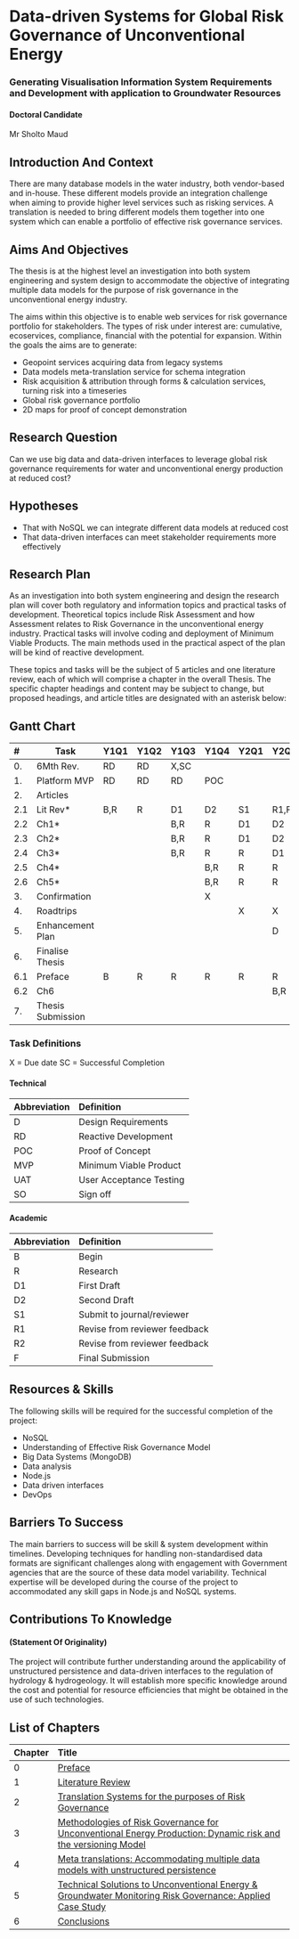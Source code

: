 # Data-driven Systems for Global Risk Governance of Unconventional Energy

### Generating Visualisation Information System Requirements and Development with application to Groundwater Resources

#### Doctoral Candidate 
Mr Sholto Maud

## Introduction And Context
There are many database models in the water industry, both vendor-based and in-house. These different models provide an integration challenge when aiming to provide higher level services such as risking services. A translation is needed to bring different models them together into one system which can enable a portfolio of effective risk governance services. 

## Aims And Objectives
The thesis is at the highest level an investigation into both system engineering and system design to accommodate the objective of integrating multiple data models for the purpose of risk governance in the unconventional energy industry.

The aims within this objective is to enable web services for risk governance portfolio for stakeholders. The types of risk under interest are: cumulative, ecoservices, compliance, financial with the potential for expansion. Within the goals the aims are to generate: 

* Geopoint services acquiring data from legacy systems
* Data models meta-translation service for schema integration
* Risk acquisition & attribution through forms & calculation services, turning risk into a timeseries
* Global risk governance portfolio
* 2D maps for proof of concept demonstration

## Research Question
Can we use big data and data-driven interfaces to leverage global risk governance requirements for water and unconventional energy production at reduced cost?

## Hypotheses

* That with NoSQL we can integrate different data models at reduced cost
* That data-driven interfaces can meet stakeholder requirements more effectively

## Research Plan

As an investigation into both system engineering and design the research plan will cover both regulatory and information topics and practical tasks of development. Theoretical topics include Risk Assessment and how Assessment relates to Risk Governance in the unconventional energy industry. Practical tasks will involve coding and deployment of Minimum Viable Products. The main methods used in the practical aspect of the plan will be kind of reactive development. 

These topics and tasks will be the subject of 5 articles and one literature review, each of which will comprise a chapter in the overall Thesis. The specific chapter headings and content may be subject to change, but proposed headings, and article titles are designated with an asterisk below:

## Gantt Chart

|#    |Task                      |Y1Q1 |Y1Q2 |Y1Q3 |Y1Q4 |Y2Q1 |Y2Q2 |Y2Q3 |Y2Q4 |Y3Q1 |Y3Q2 |Y3Q3 |Y3Q4 |
|:----|--------------------------|-----|-----|-----|-----|-----|-----|-----|-----|-----|-----|-----|-----|
|0.   | 6Mth Rev. |RD   |RD   |X,SC |   |     |     |     |     |     |     |     |     |
|1.   | Platform MVP             |RD   |RD   |RD   |POC  |     |     |     |     |     |     |     |     |
|2.   | Articles                 |     |     |     |     |     |     |     |     |     |     |     |     |
|2.1  | Lit Rev*				 |B,R  |R    |D1   |D2   |S1   |R1,F |     |     |     |     |     |     |
|2.2  | Ch1*		             |     |     |B,R  |R    |D1   |D2   |S1   |R1,F |     |     |     |     |
|2.3  | Ch2* 			         |     |     |B,R  |R    |D1   |D2   |S1   |R1,F |     |     |     |     |
|2.4  | Ch3* 			         |     |     |B,R  |R    |R    |D1   |D2   |S    |R1,F |     |     |     |
|2.5  | Ch4*	   		         |     |     |     |B,R  |R    |R    |D1   |D2   |S    |R1,F |     |	 |
|2.6  | Ch5* 			         |     |     |     |B,R  |R    |R    |D1   |D2   |S    |R1,F |     |     |
|3.   | Confirmation             |     |     |     |X    |     |     |     |     |     |     |     |     |
|4.   | Roadtrips  				 |     |     |     |     |X    |X    |     |     |     |     |     |     |
|5.   | Enhancement Plan         |     |     |     |     |     |D    |R    |RD   |RD   |UAT  |SO   |     |
|6.   | Finalise Thesis        	 |     |     |     |     |     |     |     |     |B    |D1   |R1   |R2,F |
|6.1  | Preface 	           	 |B    |R    |R    |R    |R    |R    |R    |R    |R,D1 |D2,R1|R2,F |     |
|6.2  | Ch6 	            	 |     |     |     |     |     |B,R  |R    |R    |R,D1 |D2,R1|R2,F |     |
|7.   | Thesis Submission 	 	 |     |     |     |     |     |     |     |     |     |     |     |X    |

### Task Definitions
X = Due date
SC = Successful Completion

#### Technical
|Abbreviation| Definition |
|:---|:--------------------------|
|D | Design Requirements |
|RD | Reactive Development |
|POC | Proof of Concept |
|MVP | Minimum Viable Product |
|UAT | User Acceptance Testing |
|SO | Sign off |

#### Academic
|Abbreviation| Definition |
|:---|:--------------------------|
|B | Begin |
|R | Research | 
|D1 | First Draft |
|D2 | Second Draft |
|S1 | Submit to journal/reviewer |
|R1 | Revise from reviewer feedback |
|R2 | Revise from reviewer feedback |
|F  | Final Submission |

## Resources & Skills 
The following skills will be required for the successful completion of the project:
* NoSQL
* Understanding of Effective Risk Governance Model
* Big Data Systems (MongoDB)
* Data analysis 
* Node.js
* Data driven interfaces
* DevOps

## Barriers To Success
The main barriers to success will be skill & system development within timelines. Developing techniques for handling non-standardised data formats are significant challenges along with  engagement with Government agencies that are the source of these data model variability. Technical expertise will be developed during the course of the project to accommodated any skill gaps in Node.js and NoSQL systems.

## Contributions To Knowledge 

#### (Statement Of Originality)

The project will contribute further understanding around the applicability of unstructured persistence and data-driven interfaces to the regulation of hydrology & hydrogeology. It will establish more specific knowledge around the cost and potential for resource efficiencies that might be obtained in the use of such technologies.

## List of Chapters
|Chapter | Title |
|:---|:--------------------------|
|0 | [Preface](./Chapters/0/chapter.md) |
|1 | [Literature Review](./Chapters/1/chapter.md) |
|2 | [Translation Systems for the purposes of Risk Governance](./Chapters/2/chapter.md) |
|3 | [Methodologies of Risk Governance for Unconventional Energy Production: Dynamic risk and the versioning Model](./Chapters/3/chapter.md) |
|4 | [Meta translations: Accommodating multiple data models with unstructured persistence](./Chapters/4/chapter4.md) |
|5 | [Technical Solutions to Unconventional Energy & Groundwater Monitoring Risk Governance: Applied Case Study](./Chapters/5/chapter.md) |
|6 | [Conclusions](./Chapters/6/chapter.md) |
